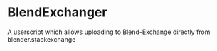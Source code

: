 # BlendExchanger
A userscript which allows uploading to Blend-Exchange directly from blender.stackexchange
